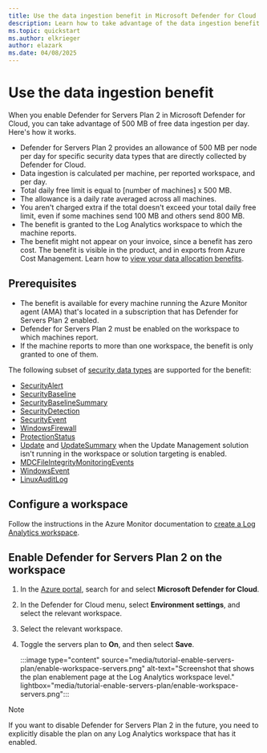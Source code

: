 ```yaml
---
title: Use the data ingestion benefit in Microsoft Defender for Cloud
description: Learn how to take advantage of the data ingestion benefit in Microsoft Defender for Cloud.
ms.topic: quickstart
ms.author: elkrieger
author: elazark
ms.date: 04/08/2025
---
```


# Use the data ingestion benefit

When you enable Defender for Servers Plan 2 in Microsoft Defender for Cloud, you can take advantage of 500 MB of free data ingestion per day. Here's how it works.

- Defender for Servers Plan 2 provides an allowance of 500 MB per node per day for specific security data types that are directly collected by Defender for Cloud.
- Data ingestion is calculated per machine, per reported workspace, and per day.
- Total daily free limit is equal to [number of machines] x 500 MB.
- The allowance is a daily rate averaged across all machines.
- You aren't charged extra if the total doesn't exceed your total daily free limit, even if some machines send 100 MB and others send 800 MB.
- The benefit is granted to the Log Analytics workspace to which the machine reports.
- The benefit might not appear on your invoice, since a benefit has zero cost. The benefit is visible in the product, and in exports from Azure Cost Management. Learn how to [view your data allocation benefits](/azure/azure-monitor/fundamentals/cost-usage#view-data-allocation-benefits).

## Prerequisites

- The benefit is available for every machine running the Azure Monitor agent (AMA) that's located in a subscription that has Defender for Servers Plan 2 enabled.
- Defender for Servers Plan 2 must be enabled on the workspace to which machines report.
- If the machine reports to more than one workspace, the benefit is only granted to one of them.

The following subset of [security data types](/azure/azure-monitor/reference/tables-category#security) are supported for the benefit:

- [SecurityAlert](/azure/azure-monitor/reference/tables/securityalert)
- [SecurityBaseline](/azure/azure-monitor/reference/tables/securitybaseline)
- [SecurityBaselineSummary](/azure/azure-monitor/reference/tables/securitybaselinesummary)
- [SecurityDetection](/azure/azure-monitor/reference/tables/securitydetection)
- [SecurityEvent](/azure/azure-monitor/reference/tables/securityevent)
- [WindowsFirewall](/azure/azure-monitor/reference/tables/windowsfirewall)
- [ProtectionStatus](/azure/azure-monitor/reference/tables/protectionstatus)
- [Update](/azure/azure-monitor/reference/tables/update) and [UpdateSummary](/azure/azure-monitor/reference/tables/updatesummary) when the Update Management solution isn't running in the workspace or solution targeting is enabled.
- [MDCFileIntegrityMonitoringEvents](/azure/azure-monitor/reference/tables/mdcfileintegritymonitoringevents)
- [WindowsEvent](/azure/azure-monitor/reference/tables/windowsevent?branch=main)
- [LinuxAuditLog](/azure/azure-monitor/reference/tables/linuxauditlog)

## Configure a workspace

Follow the instructions in the Azure Monitor documentation to [create a Log Analytics workspace](/azure/azure-monitor/logs/quick-create-workspace).

## Enable Defender for Servers Plan 2 on the workspace

1. In the [Azure portal](https://portal.azure.com), search for and select **Microsoft Defender for Cloud**.

1. In the Defender for Cloud menu, select **Environment settings**, and select the relevant workspace.

1. Select the relevant workspace.

1. Toggle the servers plan to **On**, and then select **Save**.

    :::image type="content" source="media/tutorial-enable-servers-plan/enable-workspace-servers.png" alt-text="Screenshot that shows the plan enablement page at the Log Analytics workspace level." lightbox="media/tutorial-enable-servers-plan/enable-workspace-servers.png":::

> [!NOTE]
> If you want to disable Defender for Servers Plan 2 in the future, you need to explicitly disable the plan on any Log Analytics workspace that has it enabled.
